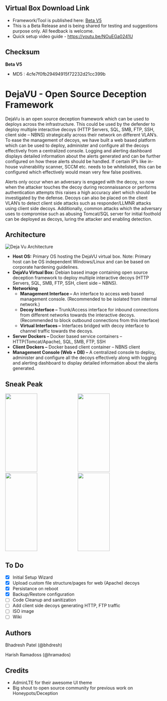 
## Virtual Box Download Link
- Framework/Tool is published here: [Beta V5](https://drive.google.com/open?id=1DAxqipz6gmVBuULctmmuDAKLdmWXZQy-)
- This is a Beta Release and is being shared for testing and suggestions purpose only. All feedback is welcome.
- Quick setup video guide - https://youtu.be/NOuEGa0241U

## Checksum

**Beta V5**

 - MD5 : 4cfe7f0fb29494915f72232d21cc399b

# DejaVU - Open Source Deception Framework

DejaVu  is an open source deception framework which can be used to deploys across the infrastructure. This could be used by the defender to deploy multiple interactive decoys (HTTP Servers, SQL, SMB, FTP, SSH, client side – NBNS) strategically across their network on different VLAN’s. To ease the management of decoys, we have built a web based platform which can be used to deploy, administer and configure all the decoys effectively from a centralized console. Logging and alerting dashboard displays detailed information about the alerts generated and can be further configured on how these alerts should be handled. If certain IP’s like in-house vulnerability scanner, SCCM etc. needs to be whitelisted, this can be configured which effectively would mean very few false positives.

Alerts only occur when an adversary is engaged with the decoy, so now when the attacker touches the decoy during reconnaissance or performs authentication attempts this raises a high accuracy alert which should be investigated by the defense. Decoys can also be placed on the client VLAN’s to detect client side attacks such as responder/LLMNR attacks using client side decoys. Additionally, common attacks which the adversary uses to compromise such as abusing Tomcat/SQL server for initial foothold can be deployed as decoys, luring the attacker and enabling detection.

## Architecture
![Deja Vu Architecture](https://github.com/bhdresh/Dejavu/blob/master/DejaVu_Architecture.png)
 - **Host OS:** Primary OS hosting the DejaVU virtual box. Note: Primary   
   host can be OS independent Windows/Linux and can be based on      
   corporate hardening guidelines.
 - **DejaVu Virtual Box:** Debian based image containing open source deception framework to deploy multiple interactive decoys (HTTP Servers, SQL, SMB, FTP, SSH, client side – NBNS).
 - **Networking**
	 - **Management Interface –** An interface to access web based management console. (Recommended to be isolated from internal network.)
	 - **Decoy Interface –** Trunk/Access interface for inbound connections from different networks towards the interactive decoys. (Recommended to block outbound connections from this interface)
	 - **Virtual Interfaces –** Interfaces bridged with decoy interface to channel traffic towards the decoys. 
- **Server Dockers –** Docker based service containers – HTTP(Tomcat/Apache), SQL, SMB, FTP, SSH
- **Client Dockers –** Docker based client container – NBNS client
- **Management Console (Web + DB) –** A centralized console to deploy, administer and configure all the decoys effectively along with logging and alerting dashboard to display detailed information about the alerts generated.

## Sneak Peak

<img src="https://github.com/bhdresh/Dejavu/blob/master/1.png" width="45%" height="250 px"> <img src="https://github.com/bhdresh/Dejavu/blob/master/2.png" width="45%" height="250 px"> <img src="https://github.com/bhdresh/Dejavu/blob/master/3.png" width="45%" height="250 px"> <img src="https://github.com/bhdresh/Dejavu/blob/master/4.png" width="45%" height="250 px">

## To Do
- [x] Initial Setup Wizard
- [x] Upload custom file structure/pages for web (Apache) decoys
- [x] Persistance on reboot
- [x] Backup/Restore configuration
- [ ] Code Cleanup and sanitization
- [ ] Add client side decoys generating HTTP, FTP traffic
- [ ] ISO image   
- [ ] Wiki

## Authors
Bhadresh Patel (@bhdresh)

Harish Ramadoss (@hramados)

## Credits

 - AdminLTE for their awesome UI theme
 - Big shout to open source community for previous work on Honeypots/Deception

